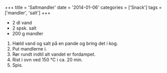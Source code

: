 +++
title = 'Saltmandler'
date = '2014-01-06'
categories = ['Snack']
tags = ['mandler', 'salt']
+++

* 2 dl vand
* 2 spsk. salt
* 200 g mandler

1. Hæld vand og salt på en pande og bring det i kog.
2. Put mandlerne i.
3. Rør rundt indtil alt vandet er fordampet.
4. Rist i ovn ved 150 ℃ i ca. 20 min.
5. Spis.
